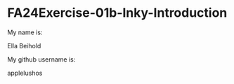 # FA24Exercise-01b-Inky-Introduction

My name is:

Ella Beihold

My github username is:

applelushos
